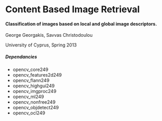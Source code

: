 # Content Based Image Retrieval

#### Classification of images based on local and global image descriptors.

George Georgakis, Savvas Christodoulou

University of Cyprus, Spring 2013

##### Dependancies

- opencv_core249
- opencv_features2d249
- opencv_flann249
- opencv_highgui249
- opencv_imgproc249
- opencv_ml249
- opencv_nonfree249
- opencv_objdetect249
- opencv_ocl249